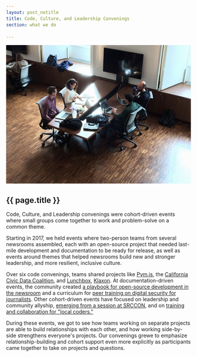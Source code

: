 ```yaml
---
layout: post_notitle
title: Code, Culture, and Leadership Convenings
section: what we do

---
```

<img src="/media/img/codeconveningnyc.jpg" class="topline">
<h2>{{ page.title }}</h2>
<p class="bodybig">Code, Culture, and Leadership convenings were cohort-driven events where small groups come together to work and problem-solve on a common theme.</p>

Starting in 2017, we held events where two-person teams from several newsrooms assembled, each with an open-source project that needed last-mile development and documentation to be ready for release, as well as events around themes that helped newsrooms build new and stronger leadership, and more resilient, inclusive culture.

Over six code convenings, teams shared projects like [Pym.js](https://source.opennews.org/en-US/articles/introducing-pym/), the [California Civic Data Coalition](https://source.opennews.org/en-US/articles/introducing-california-civic-data-coalition/), and [Lunchbox](https://source.opennews.org/en-US/articles/introducing-lunchbox/), [Klaxon](https://source.opennews.org/en-US/articles/when-bots-get-together-part-1/). At documentation-driven events, the community created [a playbook for open-source development in the newsroom](https://source.opennews.org/articles/introducing-field-guide-open-source-newsroom/) and a curriculum for [peer training on digital security for journalists](https://source.opennews.org/articles/introducing-field-guide-security-newsroom/). Other cohort-driven events have focused on leadership and community allyship, [emerging from a session at SRCCON](https://source.opennews.org/articles/aim-misbehave-allies-and-privileges-media-creation/), and on [training and collaboration for "local coders."](https://opennews.org/blog/local-coders-convening/)

During these events, we got to see how teams working on separate projects are able to build relationships with each other, and how working side-by-side strengthens everyone's projects. Our convenings grewe to emphasize relationship-building and cohort support even more explicitly as participants came together to take on projects and questions.
